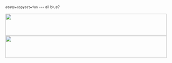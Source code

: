 [<sub>`stats.copycat.fun`</sub>](https://stats.copycat.fun) <sub>--- all blue?</sub>

<a href="https://stats.copycat.fun">
  <img src="https://stats.copycat.fun/barchart.svg?b=1d4ed880" style="width:100%;height:69px;">
  <img src="https://stats.copycat.fun/bucket-timeline.svg?b=1d4ed880" style="width:100%;height:69px;">
</a>
